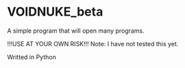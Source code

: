 # VOIDNUKE_beta
A simple program that will open many programs.

!!!USE AT YOUR OWN RISK!!!
Note: I have not tested this yet.

Writted in Python
